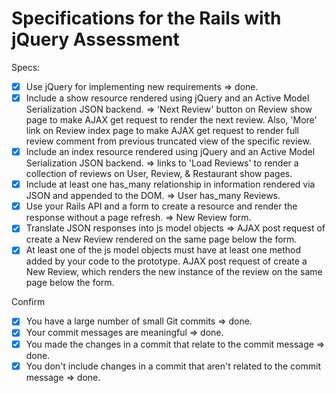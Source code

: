 # Specifications for the Rails with jQuery Assessment

Specs:
- [x] Use jQuery for implementing new requirements => done.
- [x] Include a show resource rendered using jQuery and an Active Model Serialization JSON backend. => 'Next Review' button on Review show page to make AJAX get request to render the next review.  Also, 'More' link on Review index page to make AJAX get request to render full review comment from previous truncated view of the specific review.
- [x] Include an index resource rendered using jQuery and an Active Model Serialization JSON backend. => links to 'Load Reviews' to render a collection of reviews on User, Review, & Restaurant show pages.
- [x] Include at least one has_many relationship in information rendered via JSON and appended to the DOM. => User has_many Reviews.
- [x] Use your Rails API and a form to create a resource and render the response without a page refresh. => New Review form.
- [x] Translate JSON responses into js model objects => AJAX post request of create a New Review rendered on the same page below the form.
- [x] At least one of the js model objects must have at least one method added by your code to the prototype. AJAX post request of create a New Review, which renders the new instance of the review on the same page below the form.

Confirm
- [x] You have a large number of small Git commits => done.
- [x] Your commit messages are meaningful => done.
- [x] You made the changes in a commit that relate to the commit message => done.
- [x] You don't include changes in a commit that aren't related to the commit message => done.

